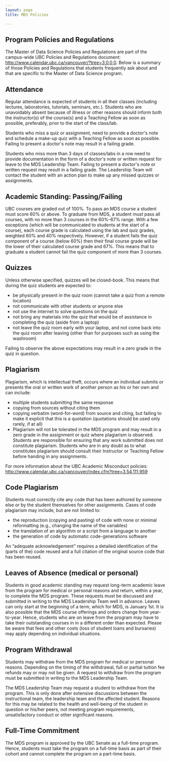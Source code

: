 ```yaml
---
layout: page
title: MDS Policies

---
```


## Program Policies and Regulations

The Master of Data Science Policies and Regulations are part of the campus-wide UBC Policies and Regulations document: <http://www.calendar.ubc.ca/vancouver/?tree=3,0,0,0>. Below is a summary of those Policies and Regulations that students frequently ask about and that are specific to the Master of Data Science program.

## Attendance

Regular attendance is expected of students in all their classes (including lectures, laboratories, tutorials, seminars, etc.). Students who are unavoidably absent because of illness or other reasons should inform both the instructor(s) of the course(s) and a Teaching Fellow as soon as possible, preferably, prior to the start of the class/lab.

Students who miss a quiz or assignment, need to provide a doctor's note and schedule a make-up quiz with a Teaching Fellow as soon as possible. Failing to present a doctor's note may result in a failing grade.

Students who miss more than 3 days of classes/labs in a row need to provide documentation in the form of a doctor's note or written request for leave to the MDS Leadership Team. Failing to present a doctor's note or written request may result in a failing grade. The Leadership Team will contact the student with an action plan to make up any missed quizzes or assignments.

## Academic Standing: Passing/Failing

UBC courses are graded out of 100%. To pass an MDS course a student must score 60% or above. To graduate from MDS, a student must pass all courses, with no more than 3 courses in the 60%-67% range. With a few exceptions (which will be communicated to students at the start of a course), each course grade is calculated using the lab and quiz grades, weighted 60% and 40% respectively. However, if a student fails the quiz component of a course (below 60%) then their final course grade will be the lower of their calculated course grade and 67%. This means that to graduate a student cannot fail the quiz component of more than 3 courses.

## Quizzes

Unless otherwise specified, quizzes will be closed-book. This means that during the quiz students are expected to:

- be physically present in the quiz room (cannot take a quiz from a remote location)
- not communicate with other students or anyone else
- not use the internet to solve questions on the quiz
- not bring any materials into the quiz that would be of assistance in completing the quiz (aside from a laptop)
- not leave the quiz room early with your laptop, and not come back into the quiz room after leaving (other than for purposes such as using the washroom)

Failing to observe the above expectations may result in a zero grade in the quiz in question.

## Plagiarism

Plagiarism, which is intellectual theft, occurs where an individual submits or presents the oral or written work of another person as his or her own and can include:

- multiple students submitting the same response
- copying from sources without citing them
- copying verbatim (word-for-word) from source and citing, but failing to make it explicit that this is a quotation (quotations should be used only rarely, if at all)
- Plagiarism will not be tolerated in the MDS program and may result in a zero grade in the assignment or quiz where plagiarism is observed. Students are responsible for ensuring that any work submitted does not constitute plagiarism. Students who are in any doubt as to what constitutes plagiarism should consult their Instructor or Teaching Fellow before handing in any assignments.

For more information about the UBC Academic Misconduct policies: <http://www.calendar.ubc.ca/vancouver/index.cfm?tree=3,54,111,959>

## Code Plagiarism

Students must correctly cite any code that has been authored by someone else or by the student themselves for other assignments. Cases of code plagiarism may include, but are not limited to:

- the reproduction (copying and pasting) of code with none or minimal reformatting (e.g., changing the name of the variables)
- the translation of an algorithm or a script from a language to another
- the generation of code by automatic code-generations software

An “adequate acknowledgement” requires a detailed identification of the (parts of the) code reused and a full citation of the original source code that has been reused.

## Leaves of Absence (medical or personal)

Students in good academic standing may request long-term academic leave from the program for medical or personal reasons and return, within a year, to complete the MDS program. These requests must be discussed and submitted in writing to the MDS Leadership Team well in advance. Leaves can only start at the beginning of a term, which for MDS, is January 1st. It is also possible that the MDS course offerings and orders change from year-to-year. Hence, students who are on leave from the program may have to take their outstanding courses in in a different order than expected. Please be aware that fees and other costs (loss of student loans and bursaries) may apply depending on individual situations.

## Program Withdrawal

Students may withdraw from the MDS program for medical or personal reasons. Depending on the timing of the withdrawal, full or partial tuition fee refunds may or may not be given. A request to withdraw from the program must be submitted in writing to the MDS Leadership Team.

The MDS Leadership Team may request a student to withdraw from the program. This is only done after extensive discussions between the instructional team, the leadership team and the affected student. Reasons for this may be related to the health and well-being of the student in question or his/her peers, not meeting program requirements, unsatisfactory conduct or other significant reasons.

## Full-Time Commitment

The MDS program is approved by the UBC Senate as a full-time program. Hence, students must take the program on a full-time basis as part of their cohort and cannot complete the program on a part-time basis.
